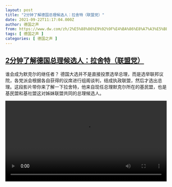 ```yaml
---
layout: post
title: "2分钟了解德国总理候选人：拉舍特（联盟党）"
date: 2021-09-22T11:17:04.000Z
author: 德国之声
from: https://www.dw.com/zh/2%E5%88%86%E9%92%9F%E4%BA%86%E8%A7%A3%E5%BE%B7%E5%9B%BD%E6%80%BB%E7%90%86%E5%80%99%E9%80%89%E4%BA%BA%EF%BC%9A%E6%8B%89%E8%88%8D%E7%89%B9%EF%BC%88%E8%81%94%E7%9B%9F%E5%85%9A%EF%BC%89/a-59252129
tags: [ 德国之声 ]
categories: [ 德国之声 ]
---
```

<!--1632309424000-->
[2分钟了解德国总理候选人：拉舍特（联盟党）](https://www.dw.com/zh/2%E5%88%86%E9%92%9F%E4%BA%86%E8%A7%A3%E5%BE%B7%E5%9B%BD%E6%80%BB%E7%90%86%E5%80%99%E9%80%89%E4%BA%BA%EF%BC%9A%E6%8B%89%E8%88%8D%E7%89%B9%EF%BC%88%E8%81%94%E7%9B%9F%E5%85%9A%EF%BC%89/a-59252129)
------

<div>
<p>谁会成为默克尔的继任者？ 德国大选并不是直接投票选举总理，而是选举联邦议院，各党派会根据各自获得的议席进行组阁谈判，结成执政联盟，然后才选出总理。这段影片带你来了解一下拉舍特，他来自现任总理默克尔所在的基民盟，也是基民盟和基社盟这对姊妹联盟共同的总理候选人。 </small></p><video src="https://tvdownloaddw-a.akamaihd.net/dwtv_video/flv/vdt_zh/2021/bchi210921_001_d0f4ebchi_210921_laschet_sd_avc.mp4" controls style="width:100%"></video>
</div>
